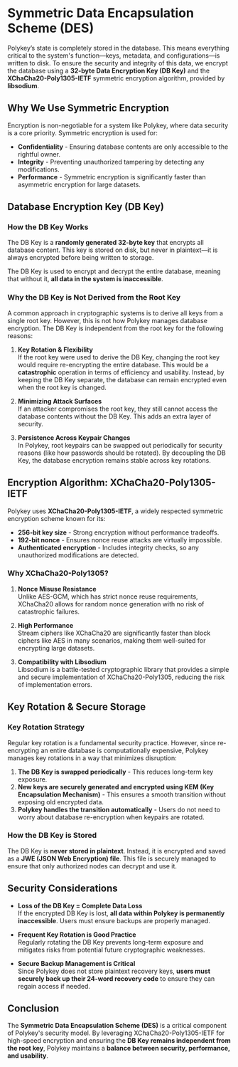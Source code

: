 # Symmetric Data Encapsulation Scheme (DES)

Polykey’s state is completely stored in the database. This means everything critical to the system's function—keys, metadata, and configurations—is written to disk. To ensure the security and integrity of this data, we encrypt the database using a **32-byte Data Encryption Key (DB Key)** and the **XChaCha20-Poly1305-IETF** symmetric encryption algorithm, provided by **libsodium**.

## Why We Use Symmetric Encryption

Encryption is non-negotiable for a system like Polykey, where data security is a core priority. Symmetric encryption is used for:

- **Confidentiality** - Ensuring database contents are only accessible to the rightful owner.
- **Integrity** - Preventing unauthorized tampering by detecting any modifications.
- **Performance** - Symmetric encryption is significantly faster than asymmetric encryption for large datasets.

## Database Encryption Key (DB Key)

### **How the DB Key Works**

The DB Key is a **randomly generated 32-byte key** that encrypts all database content. This key is stored on disk, but never in plaintext—it is always encrypted before being written to storage.

The DB Key is used to encrypt and decrypt the entire database, meaning that without it, **all data in the system is inaccessible**.

### **Why the DB Key is Not Derived from the Root Key**

A common approach in cryptographic systems is to derive all keys from a single root key. However, this is not how Polykey manages database encryption. The DB Key is independent from the root key for the following reasons:

1. **Key Rotation & Flexibility**  
   If the root key were used to derive the DB Key, changing the root key would require re-encrypting the entire database. This would be a **catastrophic** operation in terms of efficiency and usability. Instead, by keeping the DB Key separate, the database can remain encrypted even when the root key is changed.

2. **Minimizing Attack Surfaces**  
   If an attacker compromises the root key, they still cannot access the database contents without the DB Key. This adds an extra layer of security.

3. **Persistence Across Keypair Changes**  
   In Polykey, root keypairs can be swapped out periodically for security reasons (like how passwords should be rotated). By decoupling the DB Key, the database encryption remains stable across key rotations.

## Encryption Algorithm: XChaCha20-Poly1305-IETF

Polykey uses **XChaCha20-Poly1305-IETF**, a widely respected symmetric encryption scheme known for its:

- **256-bit key size** - Strong encryption without performance tradeoffs.
- **192-bit nonce** - Ensures nonce reuse attacks are virtually impossible.
- **Authenticated encryption** - Includes integrity checks, so any unauthorized modifications are detected.

### **Why XChaCha20-Poly1305?**

1. **Nonce Misuse Resistance**  
   Unlike AES-GCM, which has strict nonce reuse requirements, XChaCha20 allows for random nonce generation with no risk of catastrophic failures.

2. **High Performance**  
   Stream ciphers like XChaCha20 are significantly faster than block ciphers like AES in many scenarios, making them well-suited for encrypting large datasets.

3. **Compatibility with Libsodium**  
   Libsodium is a battle-tested cryptographic library that provides a simple and secure implementation of XChaCha20-Poly1305, reducing the risk of implementation errors.

## Key Rotation & Secure Storage

### **Key Rotation Strategy**

Regular key rotation is a fundamental security practice. However, since re-encrypting an entire database is computationally expensive, Polykey manages key rotations in a way that minimizes disruption:

1. **The DB Key is swapped periodically** - This reduces long-term key exposure.
2. **New keys are securely generated and encrypted using KEM (Key Encapsulation Mechanism)** - This ensures a smooth transition without exposing old encrypted data.
3. **Polykey handles the transition automatically** - Users do not need to worry about database re-encryption when keypairs are rotated.

### **How the DB Key is Stored**

The DB Key is **never stored in plaintext**. Instead, it is encrypted and saved as a **JWE (JSON Web Encryption) file**. This file is securely managed to ensure that only authorized nodes can decrypt and use it.

## Security Considerations

- **Loss of the DB Key = Complete Data Loss**  
  If the encrypted DB Key is lost, **all data within Polykey is permanently inaccessible**. Users must ensure backups are properly managed.

- **Frequent Key Rotation is Good Practice**  
  Regularly rotating the DB Key prevents long-term exposure and mitigates risks from potential future cryptographic weaknesses.

- **Secure Backup Management is Critical**  
  Since Polykey does not store plaintext recovery keys, **users must securely back up their 24-word recovery code** to ensure they can regain access if needed.

## Conclusion

The **Symmetric Data Encapsulation Scheme (DES)** is a critical component of Polykey's security model. By leveraging XChaCha20-Poly1305-IETF for high-speed encryption and ensuring the **DB Key remains independent from the root key**, Polykey maintains a **balance between security, performance, and usability**.

